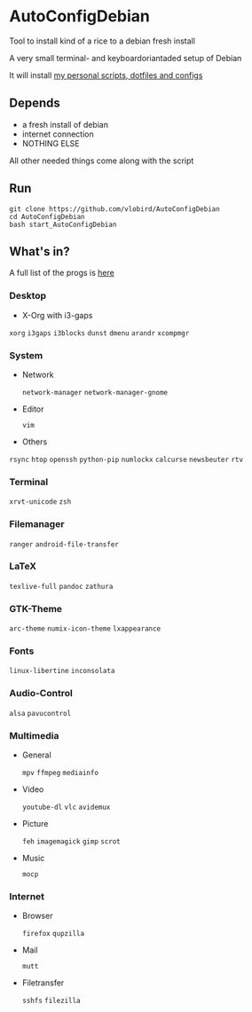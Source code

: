 # AutoConfigDebian

Tool to install kind of a rice to a debian fresh install

A very small terminal- and keyboardoriantaded setup of Debian

It will install [my personal scripts, dotfiles and configs](https://github.com/vlobird/ricedots)


## Depends
- a fresh install of debian
- internet connection
- NOTHING ELSE

All other needed things come along with the script

## Run
```shell
git clone https://github.com/vlobird/AutoConfigDebian
cd AutoConfigDebian
bash start_AutoConfigDebian
```
## What's in?
A full list of the progs is [here](https://github.com/AutoConfigDebian/blob/master/src/proglist)
### Desktop

- X-Org with i3-gaps

`xorg` `i3gaps`  `i3blocks`  `dunst`  `dmenu`  `arandr` `xcompmgr` 

### System

- Network

  `network-manager` `network-manager-gnome`

- Editor

  `vim`

- Others

 `rsync` `htop`  `openssh` `python-pip` `numlockx` `calcurse` `newsbeuter` `rtv`

### Terminal
`xrvt-unicode`  `zsh`

### Filemanager
`ranger` `android-file-transfer`

### LaTeX
`texlive-full` `pandoc` `zathura`

### GTK-Theme
`arc-theme` `numix-icon-theme` `lxappearance`

### Fonts
`linux-libertine` `inconsolata`

### Audio-Control
`alsa` `pavucontrol`

### Multimedia
- General

  `mpv` `ffmpeg` `mediainfo`

- Video

  `youtube-dl` `vlc` `avidemux`

- Picture

  `feh` `imagemagick` `gimp` `scrot`

- Music

  `mocp`

### Internet
- Browser

  `firefox` `qupzilla`

- Mail

  `mutt`

- Filetransfer

  `sshfs` `filezilla`


